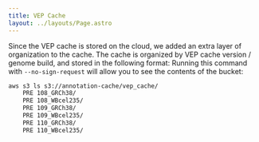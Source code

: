 ```yaml
---
title: VEP Cache
layout: ../layouts/Page.astro
---
```


Since the VEP cache is stored on the cloud, we added an extra layer of organization to the cache.
The cache is organized by VEP cache version / genome build, and stored in the following format:
Running this command with `--no-sign-request` will allow you to see the contents of the bucket:

```bash
aws s3 ls s3://annotation-cache/vep_cache/
    PRE 108_GRCh38/
    PRE 108_WBcel235/
    PRE 109_GRCh38/
    PRE 109_WBcel235/
    PRE 110_GRCh38/
    PRE 110_WBcel235/
```
